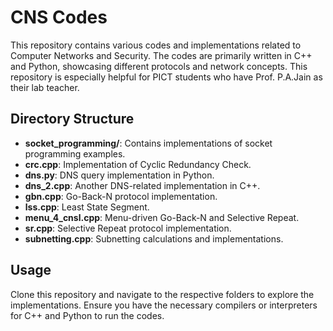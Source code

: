 # CNS Codes

This repository contains various codes and implementations related to Computer Networks and Security. The codes are primarily written in C++ and Python, showcasing different protocols and network concepts. This repository is especially helpful for PICT students who have Prof. P.A.Jain as their lab teacher.

## Directory Structure

- **socket_programming/**: Contains implementations of socket programming examples.
- **crc.cpp**: Implementation of Cyclic Redundancy Check.
- **dns.py**: DNS query implementation in Python.
- **dns_2.cpp**: Another DNS-related implementation in C++.
- **gbn.cpp**: Go-Back-N protocol implementation.
- **lss.cpp**: Least State Segment.
- **menu_4_cnsl.cpp**: Menu-driven Go-Back-N and Selective Repeat.
- **sr.cpp**: Selective Repeat protocol implementation.
- **subnetting.cpp**: Subnetting calculations and implementations.

## Usage

Clone this repository and navigate to the respective folders to explore the implementations. Ensure you have the necessary compilers or interpreters for C++ and Python to run the codes.
